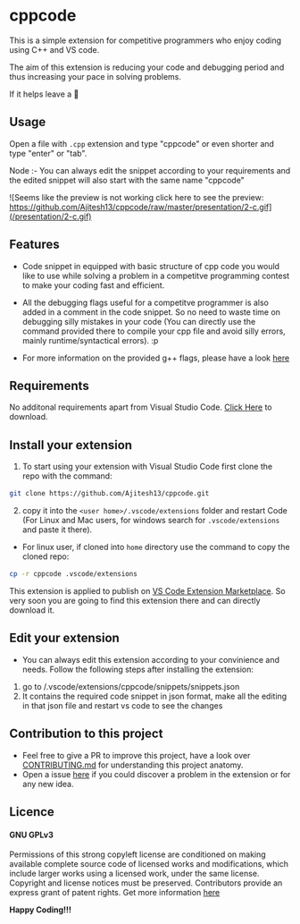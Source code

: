 # cppcode

This is a simple extension for competitive programmers who enjoy coding using C++ and VS code.

The aim of this extension is reducing your code and debugging period and thus increasing your pace in solving problems.

If it helps leave a :star2:

## Usage

Open a file with `.cpp` extension and type "cppcode" or even shorter and type "enter" or "tab".

Node :- You can always edit the snippet according to your requirements and the edited snippet will also start with the same name "cppcode"

![Seems like the preview is not working click here to see the preview: https://github.com/Ajitesh13/cppcode/raw/master/presentation/2-c.gif](/presentation/2-c.gif)

## Features

* Code snippet in equipped with basic structure of cpp code you would like to use while solving a problem in a competitve programming contest to make your coding fast and efficient.

* All the debugging flags useful for a competitve programmer is also added in a comment in the code snippet. So no need to waste time on debugging silly mistakes in your code (You can directly use the command provided there to compile your cpp file and avoid silly errors, mainly runtime/syntactical errors). :p

* For more information on the provided g++ flags, please have a look [here](https://codeforces.com/blog/entry/15547)

## Requirements

No additonal requirements apart from Visual Studio Code. [Click Here](https://code.visualstudio.com/download) to download.

## Install your extension

1. To start using your extension with Visual Studio Code first clone the repo with the command:

```bash
git clone https://github.com/Ajitesh13/cppcode.git
```

2. copy it into the `<user home>/.vscode/extensions` folder and restart Code (For Linux and Mac users, for windows search for `.vscode/extensions` and paste it there).

* For linux user, if cloned into `home` directory use the command to copy the cloned repo:

```bash
cp -r cppcode .vscode/extensions

```

This extension is applied to publish on [VS Code Extension Marketplace](https://marketplace.visualstudio.com/vscode). So very soon you are going to find this extension there and can  directly download it.  

## Edit your extension

* You can always edit this extension according to your convinience and needs. Follow the following steps after installing the extension:

1. go to <user home>/.vscode/extensions/cppcode/snippets/snippets.json
2. It contains the required code snippet in json format, make all the editing in that json file and restart vs code to see the changes

## Contribution to this project

* Feel free to give a PR to improve this project, have a look over [CONTRIBUTING.md](CONTRIBUTING.md) for understanding this project anatomy.
* Open a issue [here](https://github.com/Ajitesh13/cppcode/issues) if you could discover a problem in the extension or for any new idea.  

## Licence

#### GNU GPLv3

Permissions of this strong copyleft license are conditioned on making available complete source code of licensed works and modifications, which include larger works using a licensed work, under the same license. Copyright and license notices must be preserved. Contributors provide an express grant of patent rights. Get more information [here](LICENSE)

**Happy Coding!!!**
